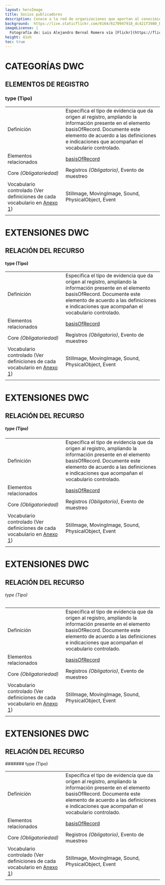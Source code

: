 ```yaml
---
layout: heroImage
title: Socios publicadores
description: Conoce a la red de organizaciones que aportan al conocimiento libre y gratuito sobre biodiversidad en el país.
background:  https://live.staticflickr.com/6164/6170947918_dc421f3980_b.jpg
imageLicense: |
  Fotografía de: Luis Alejandro Bernal Romero vía [Flickr](https://flic.kr/p/apiHPL) 
height: 41vh
toc: true
---
```


# CATEGORÍAS DWC

## ELEMENTOS DE REGISTRO

### type (Tipo)

|    |    |
| ---|--- |
| Definición | Especifica el tipo de evidencia que da origen al registro, ampliando la información presente en el elemento basisOfRecord. Documente este elemento de acuerdo a las definiciones e indicaciones que acompañan el vocabulario controlado. |
| Elementos relacionados | [basisOfRecord](#basisOfRecord_Base_del_registro_33)|
| Core _(Obligatoriedad)_ | Registros _(Obligatorio)_, Evento de muestreo |
| Vocabulario controlado (Ver definiciones de cada vocabulario en [Anexo 1](#Anexo_1_Vocabularios_controlados_84)) | Stillmage, MovingImage, Sound, PhysicalObject, Event |
|    |    |

# EXTENSIONES DWC

## RELACIÓN DEL RECURSO

#### type (Tipo)

|    |    |
| ---|--- |
| Definición | Especifica el tipo de evidencia que da origen al registro, ampliando la información presente en el elemento basisOfRecord. Documente este elemento de acuerdo a las definiciones e indicaciones que acompañan el vocabulario controlado. |
| Elementos relacionados | [basisOfRecord](#basisOfRecord_Base_del_registro_33)|
| Core _(Obligatoriedad)_ | Registros _(Obligatorio)_, Evento de muestreo |
| Vocabulario controlado (Ver definiciones de cada vocabulario en [Anexo 1](#Anexo_1_Vocabularios_controlados_84)) | Stillmage, MovingImage, Sound, PhysicalObject, Event |
|    |    |

# EXTENSIONES DWC

## RELACIÓN DEL RECURSO

##### type (Tipo)

|    |    |
| ---|--- |
| Definición | Especifica el tipo de evidencia que da origen al registro, ampliando la información presente en el elemento basisOfRecord. Documente este elemento de acuerdo a las definiciones e indicaciones que acompañan el vocabulario controlado. |
| Elementos relacionados | [basisOfRecord](#basisOfRecord_Base_del_registro_33)|
| Core _(Obligatoriedad)_ | Registros _(Obligatorio)_, Evento de muestreo |
| Vocabulario controlado (Ver definiciones de cada vocabulario en [Anexo 1](#Anexo_1_Vocabularios_controlados_84)) | Stillmage, MovingImage, Sound, PhysicalObject, Event |
|    |    |

# EXTENSIONES DWC

## RELACIÓN DEL RECURSO

###### type (Tipo)

|    |    |
| ---|--- |
| Definición | Especifica el tipo de evidencia que da origen al registro, ampliando la información presente en el elemento basisOfRecord. Documente este elemento de acuerdo a las definiciones e indicaciones que acompañan el vocabulario controlado. |
| Elementos relacionados | [basisOfRecord](#basisOfRecord_Base_del_registro_33)|
| Core _(Obligatoriedad)_ | Registros _(Obligatorio)_, Evento de muestreo |
| Vocabulario controlado (Ver definiciones de cada vocabulario en [Anexo 1](#Anexo_1_Vocabularios_controlados_84)) | Stillmage, MovingImage, Sound, PhysicalObject, Event |
|    |    |

# EXTENSIONES DWC

## RELACIÓN DEL RECURSO

####### type (Tipo)

|    |    |
| ---|--- |
| Definición | Especifica el tipo de evidencia que da origen al registro, ampliando la información presente en el elemento basisOfRecord. Documente este elemento de acuerdo a las definiciones e indicaciones que acompañan el vocabulario controlado. |
| Elementos relacionados | [basisOfRecord](#basisOfRecord_Base_del_registro_33)|
| Core _(Obligatoriedad)_ | Registros _(Obligatorio)_, Evento de muestreo |
| Vocabulario controlado (Ver definiciones de cada vocabulario en [Anexo 1](#Anexo_1_Vocabularios_controlados_84)) | Stillmage, MovingImage, Sound, PhysicalObject, Event |
|    |    |
